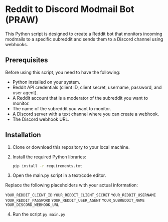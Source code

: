 # Reddit to Discord Modmail Bot (PRAW)

This Python script is designed to create a Reddit bot that monitors incoming modmails to a specific subreddit and sends them to a Discord channel using webhooks.

## Prerequisites

Before using this script, you need to have the following:

- Python installed on your system.
- Reddit API credentials (client ID, client secret, username, password, and user agent).
- A Reddit account that is a moderator of the subreddit you want to monitor.
- The name of the subreddit you want to monitor.
- A Discord server with a text channel where you can create a webhook.
- The Discord webhook URL.

## Installation

1. Clone or download this repository to your local machine.

2. Install the required Python libraries:

   ```bash
   pip install -r requirements.txt
   ```

3. Open the main.py script in a text/code editor.

Replace the following placeholders with your actual information:

`YOUR_REDDIT_CLIENT_ID`
`YOUR_REDDIT_CLIENT_SECRET`
`YOUR_REDDIT_USERNAME`
`YOUR_REDDIT_PASSWORD`
`YOUR_REDDIT_USER_AGENT`
`YOUR_SUBREDDIT_NAME`
`YOUR_DISCORD_WEBHOOK_URL`

4. Run the script `py main.py`
